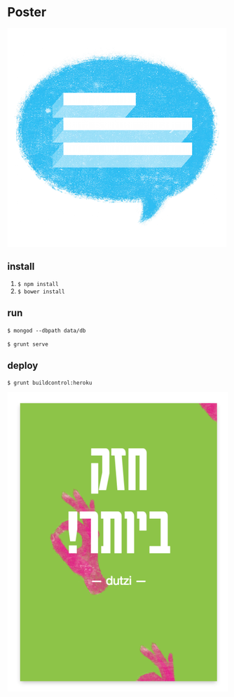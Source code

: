 # Poster

![Poster Logo](assets/logo500x500.png)

## install

1. `$ npm install`
2. `$ bower install`

## run

`$ mongod --dbpath data/db`

`$ grunt serve`

## deploy

`$ grunt buildcontrol:heroku`

![Poster Slogan](assets/slogan.png)
